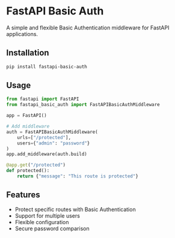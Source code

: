 # FastAPI Basic Auth

A simple and flexible Basic Authentication middleware for FastAPI applications.

## Installation

```bash
pip install fastapi-basic-auth
```

## Usage

```python
from fastapi import FastAPI
from fastapi_basic_auth import FastAPIBasicAuthMiddleware

app = FastAPI()

# Add middleware
auth = FastAPIBasicAuthMiddleware(
    urls=["/protected"],
    users={"admin": "password"}
)
app.add_middleware(auth.build)

@app.get("/protected")
def protected():
    return {"message": "This route is protected"}
```

## Features

- Protect specific routes with Basic Authentication
- Support for multiple users
- Flexible configuration
- Secure password comparison